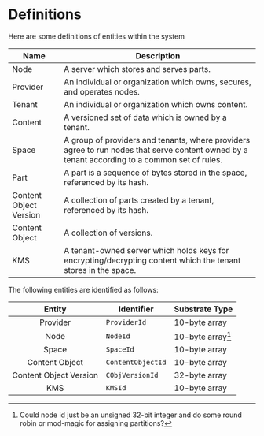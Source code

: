 
# Definitions

Here are some definitions of entities within the system

| Name                   | Description                                                                                                                                   |
| ---                    | ---                                                                                                                                           |
| Node                   | A server which stores and serves parts.                                                                                                       |
| Provider               | An individual or organization which owns, secures, and operates nodes.                                                                        |
| Tenant                 | An individual or organization which owns content.                                                                                             |
| Content                | A versioned set of data which is owned by a tenant.                                                                                           |
| Space                  | A group of providers and tenants, where providers agree to run nodes that serve content owned by a tenant according to a common set of rules. |
| Part                   | A part is a sequence of bytes stored in the space, referenced by its hash.                                                                    |
| Content Object Version | A collection of parts created by a tenant, referenced by its hash.                                                                            |
| Content Object         | A collection of versions.                                                                                                                     |
| KMS                    | A tenant-owned server which holds keys for encrypting/decrypting content which the tenant stores in the space.                                |


The following entities are identified as follows:

| Entity                 | Identifier        | Substrate Type          |
| :---:                  | ---               | ---                     |
| Provider               | `ProviderId`      | 10-byte array           |
| Node                   | `NodeId`          | 10-byte array[^1]       |
| Space                  | `SpaceId`         | 10-byte array           |
| Content Object         | `ContentObjectId` | 10-byte array           |
| Content Object Version | `CObjVersionId`   | 32-byte array           |
| KMS                    | `KMSId`           | 10-byte array           |

[^1]: Could node id just be an unsigned 32-bit integer and do some round robin or mod-magic for assigning partitions?
